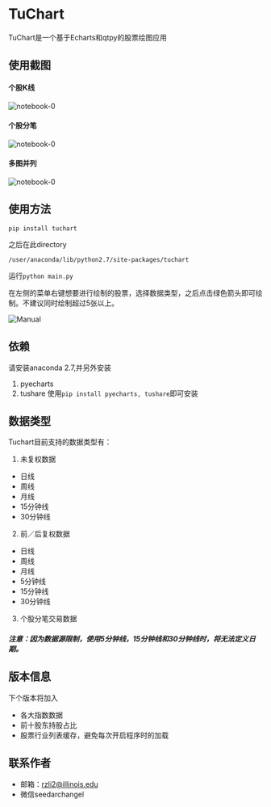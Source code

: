 TuChart
=================
TuChart是一个基于Echarts和qtpy的股票绘图应用
## 使用截图
#### 个股K线
![notebook-0](https://github.com/Seedarchangel/TuChart/blob/master/Example_Graphs/Screen%20Shot%202017-08-29%20at%203.30.19%20PM.png?raw=true)
#### 个股分笔
![notebook-0](https://github.com/Seedarchangel/TuChart/blob/master/Example_Graphs/Screen%20Shot%202017-08-29%20at%202.12.53%20AM.png)
#### 多图并列
![notebook-0](https://github.com/Seedarchangel/TuChart/blob/master/Example_Graphs/Screen%20Shot%202017-08-28%20at%209.01.12%20PM.png)

## 使用方法
```pip install tuchart```

之后在此directory

```/user/anaconda/lib/python2.7/site-packages/tuchart```

运行```python main.py```

在左侧的菜单右键想要进行绘制的股票，选择数据类型，之后点击绿色箭头即可绘制。不建议同时绘制超过5张以上。

![Manual](https://github.com/Seedarchangel/TuChart/blob/master/Example_Graphs/SLYJiZEBeD.gif)


## 依赖
请安装anaconda 2.7,并另外安装

1. pyecharts
2. tushare
使用```pip install pyecharts, tushare```即可安装

## 数据类型
Tuchart目前支持的数据类型有：
1. 未复权数据
* 日线
* 周线
* 月线
* 15分钟线
* 30分钟线
2. 前／后复权数据
* 日线
* 周线
* 月线
* 5分钟线
* 15分钟线
* 30分钟线
3. 个股分笔交易数据
##### 注意：因为数据源限制，使用5分钟线，15分钟线和30分钟线时，将无法定义日期。

## 版本信息
下个版本将加入
* 各大指数数据
* 前十股东持股占比
* 股票行业列表缓存，避免每次开启程序时的加载
## 联系作者
* 邮箱：rzli2@illinois.edu
* 微信seedarchangel








